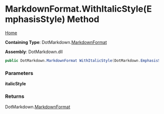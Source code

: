 # MarkdownFormat\.WithItalicStyle\(EmphasisStyle\) Method

[Home](../../../README.md)

**Containing Type**: DotMarkdown\.[MarkdownFormat](../README.md)

**Assembly**: DotMarkdown\.dll

```csharp
public DotMarkdown.MarkdownFormat WithItalicStyle(DotMarkdown.EmphasisStyle italicStyle)
```

### Parameters

**italicStyle**

### Returns

DotMarkdown\.[MarkdownFormat](../README.md)

